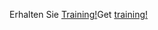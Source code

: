 <span data-ttu-id="35427-101">Erhalten Sie [Training!](/dynamics365/get-started/training/)</span><span class="sxs-lookup"><span data-stu-id="35427-101">Get [training!](/dynamics365/get-started/training/)</span></span>
